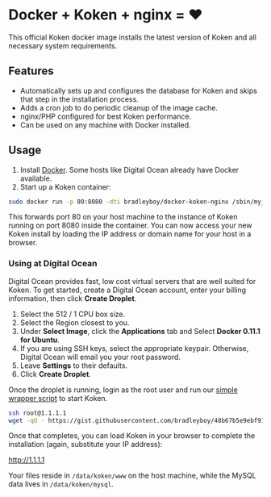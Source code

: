 # Docker + Koken + nginx = ♥

This official Koken docker image installs the latest version of Koken and all necessary system requirements.

## Features

* Automatically sets up and configures the database for Koken and skips that step in the installation process.
* Adds a cron job to do periodic cleanup of the image cache.
* nginx/PHP configured for best Koken performance.
* Can be used on any machine with Docker installed.

## Usage

1. Install [Docker](https://www.docker.io/gettingstarted/#h_installation). Some hosts like Digital Ocean already have Docker available.
2. Start up a Koken container:

~~~bash
sudo docker run -p 80:8080 -dti bradleyboy/docker-koken-nginx /sbin/my_init
~~~

This forwards port 80 on your host machine to the instance of Koken running on port 8080 inside the container. You can now access your new Koken install by loading the IP address or domain name for your host in a browser.

### Using at Digital Ocean

Digital Ocean provides fast, low cost virtual servers that are well suited for Koken. To get started, create a Digital Ocean account, enter your billing information, then click **Create Droplet**.

1. Select the 512 / 1 CPU box size.
2. Select the Region closest to you.
3. Under **Select Image**, click the **Applications** tab and Select **Docker 0.11.1 for Ubuntu**.
4. If you are using SSH keys, select the appropriate keypair. Otherwise, Digital Ocean will email you your root password.
5. Leave **Settings** to their defaults.
6. Click **Create Droplet**.

Once the droplet is running, login as the root user and run our [simple wrapper script](https://gist.github.com/bradleyboy/48b67b5e9ebf91031a19) to start Koken.

~~~bash
ssh root@1.1.1.1
wget -qO - https://gist.githubusercontent.com/bradleyboy/48b67b5e9ebf91031a19/raw/create_koken.sh | bash
~~~

Once that completes, you can load Koken in your browser to complete the installation (again, substitute your IP address):

http://1.1.1.1

Your files reside in `/data/koken/www` on the host machine, while the MySQL data lives in `/data/koken/mysql`.
